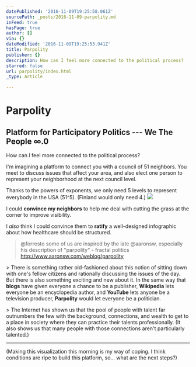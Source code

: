 ```yaml
---
datePublished: '2016-11-09T19:25:58.061Z'
sourcePath: _posts/2016-11-09-parpolity.md
inFeed: true
hasPage: true
author: []
via: {}
dateModified: '2016-11-09T19:25:53.941Z'
title: Parpolity
publisher: {}
description: How can I feel more connected to the political process?
starred: false
url: parpolity/index.html
_type: Article

---
```

# Parpolity

## Platform for Participatory Politics --- We The People ∞.0

How can I feel more connected to the political process?

I'm imagining a platform to connect you with a council of 51 neighbors. You meet to discuss issues that affect your area, and also elect one person to represent your neighborhood at the next council level.

Thanks to the powers of exponents, we only need 5 levels to represent everybody in the USA (51^5). (Finland would only need 4.)
![](https://s3-us-west-2.amazonaws.com/the-grid-img/p/835074aefc1a91908a53310b7d4e46562410326b.png)

I could **convince my neighbors** to help me deal with cutting the grass at the corner to improve visibility.

I _also_ think I could convince them to **ratify** a well-designed infographic about how healthcare should be structured.

> @forresto some of us are inspired by the late @aaronsw, especially his description of "parpolity" - fractal politics http://www.aaronsw.com/weblog/parpolity

\> There is something rather old-fashioned about this notion of sitting down with one's fellow citizens and rationally discussing the issues of the day. But there is also something exciting and new about it. In the same way that **blogs** have given everyone a chance to be a publisher, **Wikipedia** lets everyone be an encyclopedia author, and **YouTube** lets anyone be a television producer, **Parpolity** would let everyone be a politician.

\> The Internet has shown us that the pool of people with talent far outnumbers the few with the background, connections, and wealth to get to a place in society where they can practice their talents professionally. (It also shows us that many people with those connections aren't particularly talented.)

---

(Making this visualization this morning is my way of coping. I think conditions are ripe to build this platform, so... what are the next steps?)